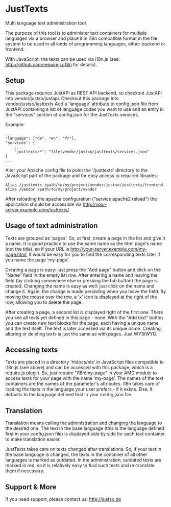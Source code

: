 # JustTexts

Multi language text administration tool.

The purpose of this tool is to administer text containers for multiple languages via a browser and place it in i18n
compatible format in the file system to be used in all kinds of programming languages, either backend or frontend.

With JavaScript, the texts can be used via i18n.js (see: http://github.com/requirejs/i18n for details).

## Setup

This package requires JustAPI as REST API backend, so checkout JustAPI into vendor/justso/justapi.
Checkout this package into vendor/justso/justtexts
Add a 'language' attribute to config.json file from JustAPI containing a list of language codes you want to use and an
entry in the "services" section of config.json for the JustTexts services.

Example:

```
...
"language": ["de", "en", "fr"],
"services": {
    ...
    "justtexts/*": "file:vendor/justso/justtexts/services.json"
}
...
```

Alter your Apache config file to point the '/justtexts' directory to the JavaScript part of the package and for easy
access to required libraries:

```
Alias /justtexts /path/to/my/project/vendor/justso/justtexts/frontend
Alias /vendor /path/to/my/project/vendor
```

After reloading the apache configuration ("service apache2 reload") the application should be accessible via
http://your-server.example.com/justtexts/

## Usage of text administration

Texts are grouped as 'pages'. So, at first, create a page in the list and give it a name. It is good practice to use
the same name as the html page's name (not the title), so if your URL is http://your-server.example.com/my-page.html, it
would be easy for you to find the corresponding texts later if you name the page 'my-page'.

Creating a page is easy: just press the "Add page" button and click on the "Name" field in the empty list row. After
entering a name and leaving the field (by clicking somewhere else or pressing the tab button) the page is created.
Changing the name is easy as well: just click on the name and change it. Again, the change is made persisting when you
leave the field. By moving the mouse over the row, a 'x' icon is displayed at the right of the row, allowing you to
delete the page.

After creating a page, a second list is displayed right of the first one. There you see all texts yet defined in this
page - none. With the "Add text" button you can create new text blocks for the page, each having a unique name and the
text itself. The text is later accessed via its unique name. Creating, altering or deleting texts is just the same as
with pages. Just WYSIWYG.

## Accessing texts

Texts are placed in a directory 'htdocs/nls' in JavaScript files compatible to i18n.js (see above) and can be accessed
with this package, which is a require.js plugin. So, just require "i18n!my-page" in your AMD module to access texts for
your page with the name 'my-page'. The names of the text containers are the names of the parameter's attributes. i18n
takes care of loading the texts in the language your user prefers - if it exists. Else, it defaults to the language
defined first in your config.json file.

## Translation

Translation means calling the administration and changing the language to the desired one. The text in the base language
(this is the language defined first in your config.json file) is displayed side by side for each text container to make
translation easier.

JustTexts takes care on texts changed after translations. So, if your text in the base language is changed, the texts in
the container of all other languages is marked as outdated. In the administration, outdated texts are marked in red, so
it is relatively easy to find such texts and re-translate them if necessary.

## Support & More

If you need support, please contact us: http://justso.de